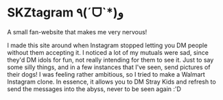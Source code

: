# SKZtagram ٩(ˊᗜˋ*)و
A small fan-website that makes me very nervous!

I made this site around when Instagram stopped letting you DM people without them accepting it. I noticed a lot of my mutuals were sad, since they'd DM idols for fun, not really intending for them to see it. Just to say some silly things, and in a few instances that I've seen, send pictures of their dogs! I was feeling rather ambitious, so I tried to make a Walmart Instagram clone. In essence, it allows you to DM Stray Kids and refresh to send the messages into the abyss, never to be seen again :'D
